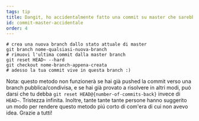 ```yaml
---
tags: tip
title: Dangit, ho accidentalmente fatto una commit su master che sarebbe dovuta essere su una branch nuova!
id: commit-master-accidentale
order: 4
---
```


```git
# crea una nuova branch dallo stato attuale di master
git branch nome-qualsiasi-nuova-branch
# rimuovi l'ultima commit dalla master branch
git reset HEAD~ --hard
git checkout nome-branch-appena-creata
# adesso la tua commit vive in questa branch :)
```

Nota: questo metodo non funzionerà se hai già pushed la commit verso una branch pubblica/condivisa, e se hai già provato a risolvere in altri modi, puó darsi che tu debba `git reset HEAD@{number-of-commits-back}` invece di `HEAD~`. Tristezza infinita. Inoltre, tante tante tante persone hanno suggerito un modo per rendere questo metodo piú corto di com'era di cui non avevo idea. Grazie a tutti!